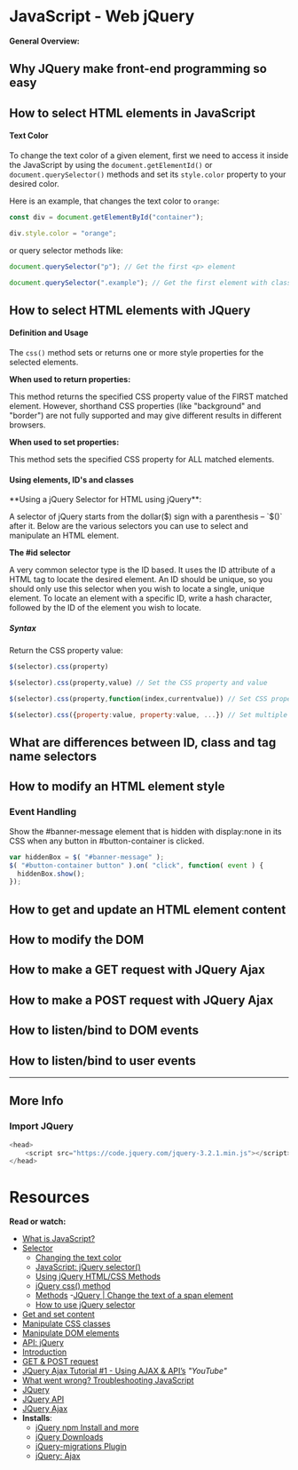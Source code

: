 JavaScript - Web jQuery
=========================

**General Overview:**

## Why JQuery make front-end programming so easy
## How to select HTML elements in JavaScript

#### Text Color

<p>

To change the text color of a given element,
first we need to access it inside the JavaScript
by using the `document.getElementId()` or `document.querySelector()`
methods and set its `style.color` property to your desired color.

Here is an example, that changes the text color to ``orange``:

</p>

```.js
const div = document.getElementById("container");

div.style.color = "orange";
```

or query selector methods like:

```.js
document.querySelector("p"); // Get the first <p> element

document.querySelector(".example"); // Get the first element with class="example"
```

## How to select HTML elements with JQuery

#### Definition and Usage
<p>

The `css()` method sets or returns one or more style properties for
the selected elements.

**When used to return properties:**

This method returns the specified CSS property value of the FIRST matched element. However, shorthand CSS properties (like "background" and "border") are not fully supported and may give different results in different browsers.

**When used to set properties:**

This method sets the specified CSS property for ALL matched elements.

#### Using elements, ID's and classes

<p>
**Using a jQuery Selector for HTML using jQuery**:

A selector of jQuery starts from the dollar($) sign with a parenthesis – `$()` after it. Below are the various selectors you can use to select and manipulate an HTML element.

**The #id selector**

A very common selector type is the ID based. It uses the ID attribute of a HTML tag to locate the desired element. An ID should be unique, so you should only use this selector when you wish to locate a single, unique element. To locate an element with a specific ID, write a hash character, followed by the ID of the element you wish to locate.
</p>

##### Syntax
Return the CSS property value:

```.js
$(selector).css(property)

$(selector).css(property,value) // Set the CSS property and value

$(selector).css(property,function(index,currentvalue)) // Set CSS property and value using a function

$(selector).css({property:value, property:value, ...}) // Set multiple properties and values
```

## What are differences between ID, class and tag name selectors
## How to modify an HTML element style
### Event Handling

<p>
Show the #banner-message element that is hidden with display:none in its CSS when any button in #button-container is clicked.

```.js
var hiddenBox = $( "#banner-message" );
$( "#button-container button" ).on( "click", function( event ) {
  hiddenBox.show();
});
```

</p>

## How to get and update an HTML element content
## How to modify the DOM
## How to make a GET request with JQuery Ajax
## How to make a POST request with JQuery Ajax
## How to listen/bind to DOM events
## How to listen/bind to user events

----------------------
## More Info
### Import JQuery

```.js
<head>
    <script src="https://code.jquery.com/jquery-3.2.1.min.js"></script>
</head>
```

Resources
===========
**Read or watch:**

* [What is JavaScript?](https://developer.mozilla.org/en-US/docs/Learn/JavaScript/First_steps/What_is_JavaScript)
* [Selector](https://jquery-tutorial.net/selectors/using-elements-ids-and-classes/)
  - [Changing the text color](https://reactgo.com/change-text-color-javascript/#changing-the-text-color)
  - [JavaScript: jQuery selector()](https://www.w3schools.com/jsref/met_document_queryselector.asp)
  - [ Using jQuery HTML/CSS Methods](https://www.w3schools.com/jquery/jquery_ref_html.asp)
  - [jQuery css() method](https://www.w3schools.com/jquery/css_css.asp)
  - [Methods](https://api.jquery.com/click/#click-handler)
  -[JQuery | Change the text of a span element](https://www.geeksforgeeks.org/jquery-change-the-text-of-a-span-element/)
  - [How to use jQuery selector](https://tutorialdeep.com/jquery/jquery-selector/)
* [Get and set content](https://jquery-tutorial.net/dom-manipulation/getting-and-setting-content/)
* [Manipulate CSS classes](https://jquery-tutorial.net/dom-manipulation/getting-and-setting-css-classes/)
* [Manipulate DOM elements](https://jquery-tutorial.net/dom-manipulation/the-append-and-prepend-methods/)
* [API: jQuery](https://oscarotero.com/jquery/)
* [Introduction](https://jquery-tutorial.net/ajax/introduction/)
* [GET & POST request](https://jquery-tutorial.net/ajax/the-get-and-post-methods/)
* [JQuery Ajax Tutorial #1 - Using AJAX & API’s](https://www.youtube.com/watch?v=fEYx8dQr_cQ) *"YouTube"*
* [What went wrong? Troubleshooting JavaScript](https://developer.mozilla.org/en-US/docs/Learn/JavaScript/First_steps/What_went_wrong)
* [JQuery](https://jquery.com/)
* [JQuery API](https://api.jquery.com/)
* [JQuery Ajax](https://learn.jquery.com/ajax/)
* **Installs**:
  * [jQuery npm Install and more](https://jquery.com/download/)
  * [jQuery Downloads](https://jquery.com/download/)
  * [jQuery-migrations Plugin](https://api.jquery.com/category/ajax/)
  * [jQuery: Ajax](https://api.jquery.com/category/ajax/)
